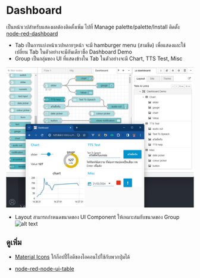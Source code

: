 # Dashboard
เป็นหน้าเวปสำหรับแสดงผลต้องติดตั้งเพิ่ม ไปที่ Manage palette/palette/Install ติดตั้ง [node-red-dashboard](https://flows.nodered.org/node/node-red-dashboard)

- Tab เป็นการแบ่งหน้าเวปหลายๆหน้า จะมี hamburger menu (สามขีด) เพื่อแสดงและใช้เปลี่ยน Tab ในตัวอย่างจะมีอันเดียวชื่อ Dashboard Demo
- Group เป็นกลุ่มของ UI ที่แสดงข้างใน Tab ในตัวอย่างจะมี Chart, TTS Test, Misc

![alt text](img/dashboard/dashboard-demo.jpg)
- Layout สามารถกำหนดขนาดของ UI Component ให้เหมาะสมกับขนาดของ Group
![alt text](img/dashboard/dashboard-layout.jpg)

## ดูเพิ่ม

- [Material Icons](https://fonts.google.com/icons?icon.set=Material+Icons) ใก้ก็อปปี้ไอดีของไอคอนไปใช้กับพวกปุ่มได้

- [node-red-node-ui-table](https://flows.nodered.org/node/node-red-node-ui-table)
